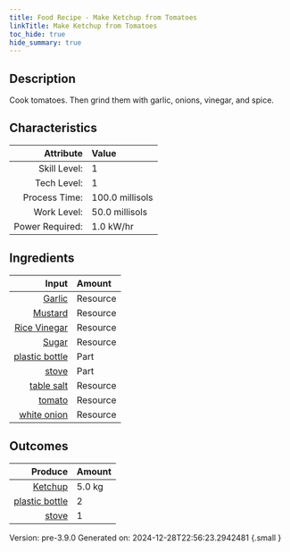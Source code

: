 ```yaml
---
title: Food Recipe - Make Ketchup from Tomatoes
linkTitle: Make Ketchup from Tomatoes
toc_hide: true
hide_summary: true
---
```


## Description
Cook tomatoes. Then grind them with garlic, onions, vinegar, and spice.

## Characteristics

| Attribute      | Value |
|--------:|:------|
|Skill Level:|1|
|Tech Level:|1|
|Process Time:|100.0 millisols|
|Work Level:|50.0 millisols|
|Power Required:|1.0 kW/hr|

## Ingredients

| Input      | Amount |
|--------:|:------|
|[Garlic](/docs/definitions/resource/garlic)|Resource|0.022 kg|
|[Mustard](/docs/definitions/resource/mustard)|Resource|0.0092 kg|
|[Rice Vinegar](/docs/definitions/resource/rice-vinegar)|Resource|0.443 kg|
|[Sugar](/docs/definitions/resource/sugar)|Resource|0.367 kg|
|[plastic bottle](/docs/definitions/part/plastic-bottle)|Part|2|
|[stove](/docs/definitions/part/stove)|Part|1|
|[table salt](/docs/definitions/resource/table-salt)|Resource|0.0105 kg|
|[tomato](/docs/definitions/resource/tomato)|Resource|5.0 kg|
|[white onion](/docs/definitions/resource/white-onion)|Resource|0.267 kg|

## Outcomes


| Produce      | Amount |
|--------:|:------|
|[Ketchup](/docs/definitions/resource/ketchup)|5.0 kg|
|[plastic bottle](/docs/definitions/part/plastic-bottle)|2|
|[stove](/docs/definitions/part/stove)|1|


Version: pre-3.9.0 Generated on: 2024-12-28T22:56:23.2942481
{.small }


